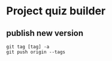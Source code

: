 # Project quiz builder

## publish new version

```shell
git tag [tag] -a
git push origin --tags
```